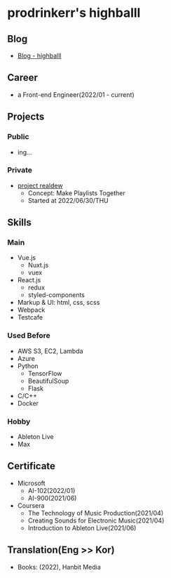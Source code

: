 # prodrinkerr's highballl

## Blog
- [Blog - highballl](https://highballl.oopy.io)


## Career
- a Front-end Engineer(2022/01 - current)

 
## Projects
### Public
- ing...

### Private
- [project realdew](https://github.com/highballl/realdew)
  - Concept: Make Playlists Together
  - Started at 2022/06/30/THU


## Skills
### Main
- Vue.js
  - Nuxt.js
  - vuex
- React.js
  - redux
  - styled-components
- Markup & UI: html, css, scss
- Webpack
- Testcafe

### Used Before
- AWS S3, EC2, Lambda
- Azure
- Python
  - TensorFlow
  - BeautifulSoup
  - Flask
- C/C++
- Docker

### Hobby
- Ableton Live
- Max

 
## Certificate
- Microsoft 
  - AI-102(2022/01)
  - AI-900(2021/06)
- Coursera
  - The Technology of Music Production(2021/04)
  - Creating Sounds for Electronic Music(2021/04)
  - Introduction to Ableton Live(2021/06)


## Translation(Eng >> Kor)
- Books: <Extreme C>(2022), Hanbit Media
 

